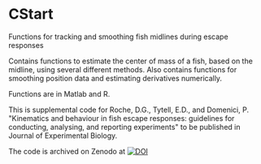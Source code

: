 # CStart
Functions for tracking and smoothing fish midlines during escape responses

Contains functions to estimate the center of mass of a fish, based on the midline, using several different methods.
Also contains functions for smoothing position data and estimating derivatives numerically.

Functions are in Matlab and R.

This is supplemental code for Roche, D.G., Tytell, E.D., and Domenici, P. "Kinematics and behaviour in fish escape responses: guidelines for conducting, analysing, and reporting experiments" to be published in Journal of Experimental Biology.

The code is archived on Zenodo at [![DOI](https://zenodo.org/badge/DOI/10.5281/zenodo.7577129.svg)](https://doi.org/10.5281/zenodo.7577129)
